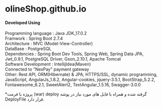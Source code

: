 # olineShop.github.io
<p>
<h4>Developed Using</h4>
Programming language : Java JDK_17.0.2<br>
Framwork : Spring Boot 2.7.4<br>
Architecture : MVC (Model-View-Controller)<br>
DataBase : PostgreSQL<br>
Dependencies : Spring Boot Dev Tools, Spring Web, Spring Data JPA, Jwt_0.9.1, PostgreSQL Driver, Gson_2.10.1, Apache Tomcat<br>
Software Development : IntellijIdea(Maven)<br>
Connected to "NexPay" payment gateway<br>
Other: Rest API, ORM(Hibernate) & JPA, HTTPS/SSL, dynamic programming, JavaScript, AngularJs_1.8.2, Angular-cookies, jquery-3.5.1, BootStrap_5.2.2, Fontawesome_6.2.1, SweetAlert2, TextAngular_1.5.16, Swagger-3.0.0 
</p>

*پروژه با فرمت (war) deploy گرفته شده و همراه با فایل های مورد نیاز در پوشه DeployFile قرار دارد.
